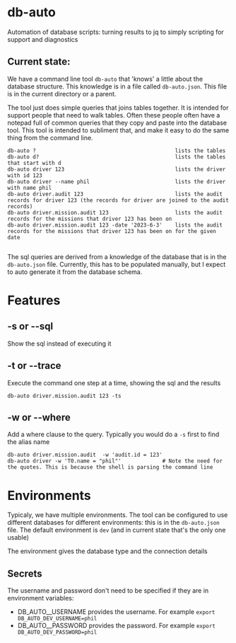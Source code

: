 # db-auto
Automation of database scripts: turning results to jq to simply scripting for support and diagnostics

## Current state:

We have a command line tool `db-auto` that 'knows' a little about the database structure. This knowledge is
in a file called `db-auto.json`. This file is in the current directory or a parent.

The tool just does simple queries that joins tables together. It is intended for support people that need to walk tables.
Often these people often have a notepad full of  common queries that they copy and paste into the database tool. This
tool is intended to subliment that, and make it easy to do the same thing from the command line.

```shell
db-auto ?                                            lists the tables
db-auto d?                                           lists the tables that start with d
db-auto driver 123                                   lists the driver with id 123
db-auto driver --name phil                           lists the driver with name phil    
db-auto driver.audit 123                             lists the audit records for driver 123 (the records for driver are joined to the audit records) 
db-auto driver.mission.audit 123                     lists the audit records for the missions that driver 123 has been on
db-auto driver.mission.audit 123 -date '2023-6-3'    lists the audit records for the missions that driver 123 has been on for the given date
                          
```

The sql queries are derived from a knowledge of the database that is in the `db-auto.json` file. Currently,
this has to be populated manually, but I expect to auto generate it from the database schema.

# Features

## -s or --sql
Show the sql instead of executing it

## -t or --trace
Execute the command one step at a time, showing the sql and the results
```shell
db-auto driver.mission.audit 123 -ts
```

## -w or --where
Add a where clause to the query. Typically you would do a `-s` first to find the alias name
```shell
db-auto driver.mission.audit  -w 'audit.id = 123'
db-auto driver -w 'T0.name = "phil"'             # Note the need for the quotes. This is because the shell is parsing the command line
```

# Environments

Typicaly, we have multiple environments. The tool can be configured to use different databases for different environments:
this is in the `db-auto.json` file. The default environment is `dev` (and in current state that's the only one usable)

The environment gives the database type and the connection details

## Secrets

The username and password don't need to be specified if they are in environment variables:

* DB_AUTO_<env>_USERNAME provides the username. For example `export DB_AUTO_DEV_USERNAME=phil`
* DB_AUTO_<env>_PASSWORD provides the password. For example `export DB_AUTO_DEV_PASSWORD=phil`



